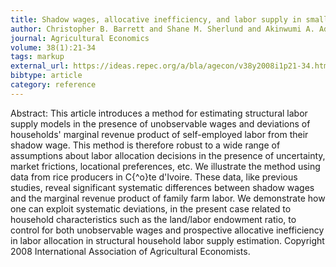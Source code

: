 ```yaml
---
title: Shadow wages, allocative inefficiency, and labor supply in smallholder agriculture
author: Christopher B. Barrett and Shane M. Sherlund and Akinwumi A. Adesina
journal: Agricultural Economics
volume: 38(1):21-34
tags: markup
external_url: https://ideas.repec.org/a/bla/agecon/v38y2008i1p21-34.html
bibtype: article
category: reference
---
```

Abstract:  This article introduces a method for estimating structural labor supply models in the presence of unobservable wages and deviations of households' marginal revenue product of self-employed labor from their shadow wage. This method is therefore robust to a wide range of assumptions about labor allocation decisions in the presence of uncertainty, market frictions, locational preferences, etc. We illustrate the method using data from rice producers in C{\^o}te d'Ivoire. These data, like previous studies, reveal significant systematic differences between shadow wages and the marginal revenue product of family farm labor. We demonstrate how one can exploit systematic deviations, in the present case related to household characteristics such as the land/labor endowment ratio, to control for both unobservable wages and prospective allocative inefficiency in labor allocation in structural household labor supply estimation. Copyright 2008 International Association of Agricultural Economists.
